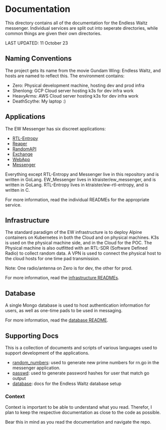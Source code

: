 # Documentation
This directory contains all of the documentation for the Endless Waltz 
messenger. Individual services are split out into seperate directories, while 
common things are given their own directories. 

LAST UPDATED: 11 October 23

## Naming Conventions
The project gets its name from the movie Gundam Wing: Endless Waltz, and hosts
are named to reflect this. The environment contains:
  - Zero: Physical development machine, hosting dev and prod infra
  - Shenlong: GCP Cloud server hosting k3s for dev infra work
  - HeavyArms: AWS Cloud server hosting k3s for dev infra work
  - DeathScythe: My laptop :) 

## Applications
The EW Messenger has six discreet applications:
  - [RTL-Entropy](https://github.com/ktraister/ew-rtl-entropy) 
  - [Reaper](../endless_waltz/reaper/README.md)
  - [RandomAPI](../endless_waltz/random/README.md)
  - [Exchange](../endless_waltz/exchange/README.md)
  - [WebApp](../endless_waltz/webapp/README.md)
  - [Messenger](https://github.com/ktraister/ew_messenger)

Everything except RTL-Entropy and Messenger live in this repository and is 
written in GoLang.
EW_Messenger lives in ktraister/ew_messenger, and is written in GoLang.
RTL-Entropy lives in ktraister/ew-rtl-entropy, and is written in C.

For more information, read the individual READMEs for the appropriate service.

## Infrastructure
The standard paradigm of the EW infrastructure is to deploy Alpine containers 
on Kubernetes in both the Cloud and on physical machines. K3s is used on the 
physical machine side, and in the Cloud for the POC. The Physical machine is 
also outfitted with an RTL-SDR (Software Defined Radio) to collect random data.
A VPN is used to connect the physical host to the cloud hosts for one time pad
transmission.

Note: One radio/antenna on Zero is for dev, the other for prod. 

For more information, read the [infrastructure READMEs](../infra/README.md).

## Database
A single Mongo database is used to host authentication information for users, 
as well as one-time pads to be used in messaging. 

For more information, read the [database README](./database/README.md).

## Supporting Docs
This is a collection of documents and scripts of various languages used to 
support development of the applications.
  - [random_numbers](./random_numbers/README.md): used to generate new prime numbers for rn.go in the messenger application. 
  - [passwd](./passwd/README.md): used to generate password hashes for user that match go output
  - [database](./database/README.md): docs for the Endless Waltz database setup

### Context
Context is important to be able to understand what you read. Therefor, I plan
to keep the respective documentation as close to the code as possible. 

Bear this in mind as you read the documentation and navigate the repo. 
